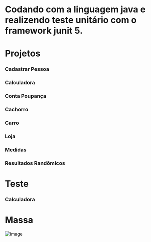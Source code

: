 # Codando com a linguagem java e realizendo teste unitário com o framework junit 5.

# Projetos
### Cadastrar Pessoa
### Calculadora
### Conta Poupança
### Cachorro
### Carro
### Loja
### Medidas
### Resultados Randômicos


# Teste
### Calculadora


# Massa 
![image](https://user-images.githubusercontent.com/30711377/175782847-a3616ebf-f6d0-48f8-b94e-2144c0d25161.png)
